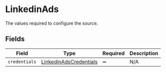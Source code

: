 # LinkedinAds

The values required to configure the source.


## Fields

| Field                                                                   | Type                                                                    | Required                                                                | Description                                                             |
| ----------------------------------------------------------------------- | ----------------------------------------------------------------------- | ----------------------------------------------------------------------- | ----------------------------------------------------------------------- |
| `credentials`                                                           | [LinkedinAdsCredentials](../../models/shared/LinkedinAdsCredentials.md) | :heavy_minus_sign:                                                      | N/A                                                                     |